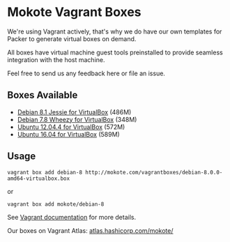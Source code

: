 Mokote Vagrant Boxes
====================

We're using Vagrant actively, that's why we do have our own templates for Packer to generate virtual boxes on demand.

All boxes have virtual machine guest tools preinstalled to provide seamless integration with the host machine.

Feel free to send us any feedback here or file an issue.


Boxes Available
---------------

* [Debian 8.1 Jessie for VirtualBox](https://mokote.com/vagrantboxes/debian-8.1.0-amd64-virtualbox.box) (486M)
* [Debian 7.8 Wheezy for VirtualBox](https://mokote.com/vagrantboxes/debian-7.8.0-amd64-virtualbox.box) (348M)
* [Ubuntu 12.04.4 for VirtualBox](https://mokote.com/vagrantboxes/ubuntu-12.04.4-amd64-virtualbox.box) (572M)
* [Ubuntu 16.04 for VirtualBox](https://mokote.com/vagrantboxes/ubuntu-16.04-amd64-virtualbox.box) (589M)

Usage
-----

    vagrant box add debian-8 http://mokote.com/vagrantboxes/debian-8.0.0-amd64-virtualbox.box

or

    vagrant box add mokote/debian-8


See [Vagrant documentation](http://docs.vagrantup.com/v2/boxes.html) for more details.


Our boxes on Vagrant Atlas: [atlas.hashicorp.com/mokote/](https://atlas.hashicorp.com/mokote/)
